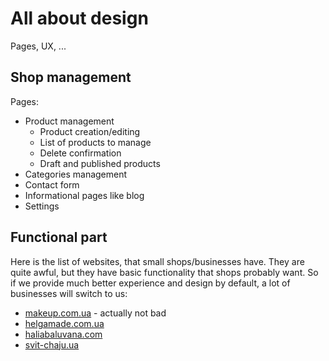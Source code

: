 # All about design

Pages, UX, ...

## Shop management

Pages:

- Product management
  - Product creation/editing
  - List of products to manage
  - Delete confirmation
  - Draft and published products
- Categories management
- Contact form
- Informational pages like blog
- Settings

## Functional part

Here is the list of websites, that small shops/businesses have.
They are quite awful, but they have basic functionality that shops probably want.
So if we provide much better experience and design by default, a lot of businesses
will switch to us:

- [makeup.com.ua](https://makeup.com.ua/) - actually not bad
- [helgamade.com.ua](https://helgamade.com.ua/ua/)
- [haliabaluvana.com](https://haliabaluvana.com/)
- [svit-chaju.ua](https://svit-chaju.ua/ru/)
